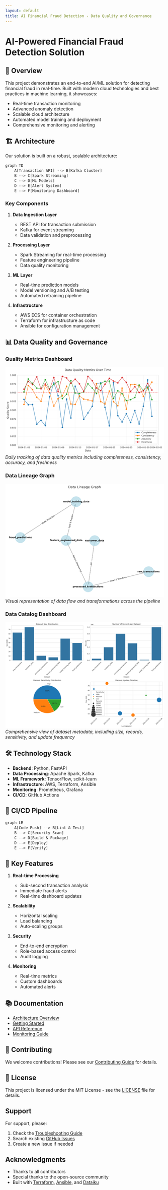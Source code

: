 ```yaml
---
layout: default
title: AI Financial Fraud Detection - Data Quality and Governance
---
```


# AI-Powered Financial Fraud Detection Solution

## 🚀 Overview

This project demonstrates an end-to-end AI/ML solution for detecting financial fraud in real-time. Built with modern cloud technologies and best practices in machine learning, it showcases:

- Real-time transaction monitoring
- Advanced anomaly detection
- Scalable cloud architecture
- Automated model training and deployment
- Comprehensive monitoring and alerting

## 🏗️ Architecture

Our solution is built on a robust, scalable architecture:

```mermaid
graph TD
    A[Transaction API] --> B[Kafka Cluster]
    B --> C[Spark Streaming]
    C --> D[ML Models]
    D --> E[Alert System]
    E --> F[Monitoring Dashboard]
```

### Key Components

1. **Data Ingestion Layer**
   - REST API for transaction submission
   - Kafka for event streaming
   - Data validation and preprocessing

2. **Processing Layer**
   - Spark Streaming for real-time processing
   - Feature engineering pipeline
   - Data quality monitoring

3. **ML Layer**
   - Real-time prediction models
   - Model versioning and A/B testing
   - Automated retraining pipeline

4. **Infrastructure**
   - AWS ECS for container orchestration
   - Terraform for infrastructure as code
   - Ansible for configuration management

## 📊 Data Quality and Governance

### Quality Metrics Dashboard
![Quality Metrics Dashboard](assets/images/quality_metrics.png)
*Daily tracking of data quality metrics including completeness, consistency, accuracy, and freshness*

### Data Lineage Graph
![Data Lineage Graph](assets/images/lineage_graph.png)
*Visual representation of data flow and transformations across the pipeline*

### Data Catalog Dashboard
![Data Catalog Dashboard](assets/images/catalog_dashboard.png)
*Comprehensive view of dataset metadata, including size, records, sensitivity, and update frequency*

## 🛠️ Technology Stack

- **Backend**: Python, FastAPI
- **Data Processing**: Apache Spark, Kafka
- **ML Framework**: TensorFlow, scikit-learn
- **Infrastructure**: AWS, Terraform, Ansible
- **Monitoring**: Prometheus, Grafana
- **CI/CD**: GitHub Actions

## 🔄 CI/CD Pipeline

```mermaid
graph LR
    A[Code Push] --> B[Lint & Test]
    B --> C[Security Scan]
    C --> D[Build & Package]
    D --> E[Deploy]
    E --> F[Verify]
```

## 🎯 Key Features

1. **Real-time Processing**
   - Sub-second transaction analysis
   - Immediate fraud alerts
   - Real-time dashboard updates

2. **Scalability**
   - Horizontal scaling
   - Load balancing
   - Auto-scaling groups

3. **Security**
   - End-to-end encryption
   - Role-based access control
   - Audit logging

4. **Monitoring**
   - Real-time metrics
   - Custom dashboards
   - Automated alerts

## 📚 Documentation

- [Architecture Overview](overview/architecture.md)
- [Getting Started](getting-started/installation.md)
- [API Reference](api/reference.md)
- [Monitoring Guide](infrastructure/monitoring.md)

## 🤝 Contributing

We welcome contributions! Please see our [Contributing Guide](development/contributing.md) for details.

## 📄 License

This project is licensed under the MIT License - see the [LICENSE](../LICENSE) file for details.

## Support

For support, please:
1. Check the [Troubleshooting Guide](troubleshooting/common-issues.md)
2. Search existing [GitHub Issues](https://github.com/pxkundu/ai-financial-fraud-detection-solution/issues)
3. Create a new issue if needed

## Acknowledgments

- Thanks to all contributors
- Special thanks to the open-source community
- Built with [Terraform](https://www.terraform.io/), [Ansible](https://www.ansible.com/), and [Dataiku](https://www.dataiku.com/) 